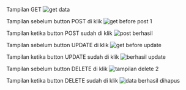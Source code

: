 Tampilan GET
![get data](https://github.com/user-attachments/assets/405ef68e-3442-423f-bde4-c14ad5fd8c81)

Tampilan sebelum button POST di klik
![get before post 1](https://github.com/user-attachments/assets/2a7495ce-3f3d-41f0-b655-b724595fe352)

Tampilan ketika button POST sudah di klik
![post berhasil](https://github.com/user-attachments/assets/3eade35f-06b1-49dd-87bf-0ffc8a0fa902)

Tampilan sebelum button UPDATE di klik
![get before update](https://github.com/user-attachments/assets/bea9b572-1ad4-411f-9257-6cd7e6f7e603)

Tampilan ketika button UPDATE sudah di klik
![berhasil update](https://github.com/user-attachments/assets/8cfd90d4-c954-471c-ad0e-892549b75e15)

Tampilan sebelum button DELETE di klik
![tampilan delete 2](https://github.com/user-attachments/assets/02a3cd77-9562-47ba-9d03-0d5a838f0392)

Tampilan ketika button DELETE sudah di klik
![data berhasil dihapus](https://github.com/user-attachments/assets/28e6175a-39b0-4339-82b2-596e09476765)
